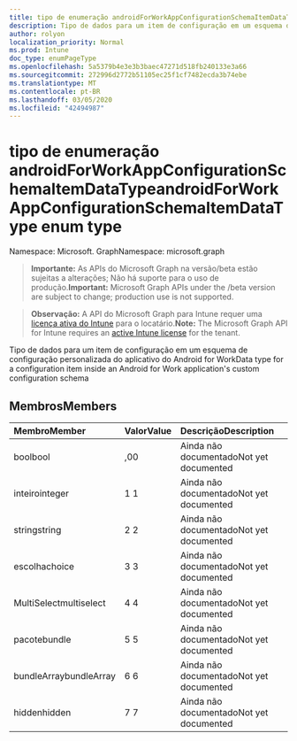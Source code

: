 ```yaml
---
title: tipo de enumeração androidForWorkAppConfigurationSchemaItemDataType
description: Tipo de dados para um item de configuração em um esquema de configuração personalizada do aplicativo do Android for Work
author: rolyon
localization_priority: Normal
ms.prod: Intune
doc_type: enumPageType
ms.openlocfilehash: 5a5379b4e3e3b3baec47271d518fb240133e3a66
ms.sourcegitcommit: 272996d2772b51105ec25f1cf7482ecda3b74ebe
ms.translationtype: MT
ms.contentlocale: pt-BR
ms.lasthandoff: 03/05/2020
ms.locfileid: "42494987"
---
```

# <a name="androidforworkappconfigurationschemaitemdatatype-enum-type"></a><span data-ttu-id="c4b9b-103">tipo de enumeração androidForWorkAppConfigurationSchemaItemDataType</span><span class="sxs-lookup"><span data-stu-id="c4b9b-103">androidForWorkAppConfigurationSchemaItemDataType enum type</span></span>

<span data-ttu-id="c4b9b-104">Namespace: Microsoft. Graph</span><span class="sxs-lookup"><span data-stu-id="c4b9b-104">Namespace: microsoft.graph</span></span>

> <span data-ttu-id="c4b9b-105">**Importante:** As APIs do Microsoft Graph na versão/beta estão sujeitas a alterações; Não há suporte para o uso de produção.</span><span class="sxs-lookup"><span data-stu-id="c4b9b-105">**Important:** Microsoft Graph APIs under the /beta version are subject to change; production use is not supported.</span></span>

> <span data-ttu-id="c4b9b-106">**Observação:** A API do Microsoft Graph para Intune requer uma [licença ativa do Intune](https://go.microsoft.com/fwlink/?linkid=839381) para o locatário.</span><span class="sxs-lookup"><span data-stu-id="c4b9b-106">**Note:** The Microsoft Graph API for Intune requires an [active Intune license](https://go.microsoft.com/fwlink/?linkid=839381) for the tenant.</span></span>

<span data-ttu-id="c4b9b-107">Tipo de dados para um item de configuração em um esquema de configuração personalizada do aplicativo do Android for Work</span><span class="sxs-lookup"><span data-stu-id="c4b9b-107">Data type for a configuration item inside an Android for Work application's custom configuration schema</span></span>

## <a name="members"></a><span data-ttu-id="c4b9b-108">Membros</span><span class="sxs-lookup"><span data-stu-id="c4b9b-108">Members</span></span>
|<span data-ttu-id="c4b9b-109">Membro</span><span class="sxs-lookup"><span data-stu-id="c4b9b-109">Member</span></span>|<span data-ttu-id="c4b9b-110">Valor</span><span class="sxs-lookup"><span data-stu-id="c4b9b-110">Value</span></span>|<span data-ttu-id="c4b9b-111">Descrição</span><span class="sxs-lookup"><span data-stu-id="c4b9b-111">Description</span></span>|
|:---|:---|:---|
|<span data-ttu-id="c4b9b-112">bool</span><span class="sxs-lookup"><span data-stu-id="c4b9b-112">bool</span></span>|<span data-ttu-id="c4b9b-113">,0</span><span class="sxs-lookup"><span data-stu-id="c4b9b-113">0</span></span>|<span data-ttu-id="c4b9b-114">Ainda não documentado</span><span class="sxs-lookup"><span data-stu-id="c4b9b-114">Not yet documented</span></span>|
|<span data-ttu-id="c4b9b-115">inteiro</span><span class="sxs-lookup"><span data-stu-id="c4b9b-115">integer</span></span>|<span data-ttu-id="c4b9b-116">1 </span><span class="sxs-lookup"><span data-stu-id="c4b9b-116">1</span></span>|<span data-ttu-id="c4b9b-117">Ainda não documentado</span><span class="sxs-lookup"><span data-stu-id="c4b9b-117">Not yet documented</span></span>|
|<span data-ttu-id="c4b9b-118">string</span><span class="sxs-lookup"><span data-stu-id="c4b9b-118">string</span></span>|<span data-ttu-id="c4b9b-119">2 </span><span class="sxs-lookup"><span data-stu-id="c4b9b-119">2</span></span>|<span data-ttu-id="c4b9b-120">Ainda não documentado</span><span class="sxs-lookup"><span data-stu-id="c4b9b-120">Not yet documented</span></span>|
|<span data-ttu-id="c4b9b-121">escolha</span><span class="sxs-lookup"><span data-stu-id="c4b9b-121">choice</span></span>|<span data-ttu-id="c4b9b-122">3 </span><span class="sxs-lookup"><span data-stu-id="c4b9b-122">3</span></span>|<span data-ttu-id="c4b9b-123">Ainda não documentado</span><span class="sxs-lookup"><span data-stu-id="c4b9b-123">Not yet documented</span></span>|
|<span data-ttu-id="c4b9b-124">MultiSelect</span><span class="sxs-lookup"><span data-stu-id="c4b9b-124">multiselect</span></span>|<span data-ttu-id="c4b9b-125">4 </span><span class="sxs-lookup"><span data-stu-id="c4b9b-125">4</span></span>|<span data-ttu-id="c4b9b-126">Ainda não documentado</span><span class="sxs-lookup"><span data-stu-id="c4b9b-126">Not yet documented</span></span>|
|<span data-ttu-id="c4b9b-127">pacote</span><span class="sxs-lookup"><span data-stu-id="c4b9b-127">bundle</span></span>|<span data-ttu-id="c4b9b-128">5 </span><span class="sxs-lookup"><span data-stu-id="c4b9b-128">5</span></span>|<span data-ttu-id="c4b9b-129">Ainda não documentado</span><span class="sxs-lookup"><span data-stu-id="c4b9b-129">Not yet documented</span></span>|
|<span data-ttu-id="c4b9b-130">bundleArray</span><span class="sxs-lookup"><span data-stu-id="c4b9b-130">bundleArray</span></span>|<span data-ttu-id="c4b9b-131">6 </span><span class="sxs-lookup"><span data-stu-id="c4b9b-131">6</span></span>|<span data-ttu-id="c4b9b-132">Ainda não documentado</span><span class="sxs-lookup"><span data-stu-id="c4b9b-132">Not yet documented</span></span>|
|<span data-ttu-id="c4b9b-133">hidden</span><span class="sxs-lookup"><span data-stu-id="c4b9b-133">hidden</span></span>|<span data-ttu-id="c4b9b-134">7 </span><span class="sxs-lookup"><span data-stu-id="c4b9b-134">7</span></span>|<span data-ttu-id="c4b9b-135">Ainda não documentado</span><span class="sxs-lookup"><span data-stu-id="c4b9b-135">Not yet documented</span></span>|



